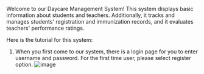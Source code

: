 Welcome to our Daycare Management System! This system displays basic information about students and teachers. Additionally, it tracks and manages students' registration and immunization records, and it evaluates teachers' performance ratings.

Here is the tutorial for this system:

1.	When you first come to our system, there is a login page for you to enter username and password. For the first time user, please select register option.
![image](https://github.com/ZihaoLu1106/6200FinalGroupF/assets/145169410/835fb754-5b0f-4850-8e51-73ef6c7f3216)
